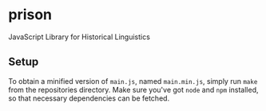 prison
======

JavaScript Library for Historical Linguistics

Setup
-----

To obtain a minified version of `main.js`, named `main.min.js`, simply run `make` from the repositories directory.
Make sure you've got `node` and `npm` installed, so that necessary dependencies can be fetched.
